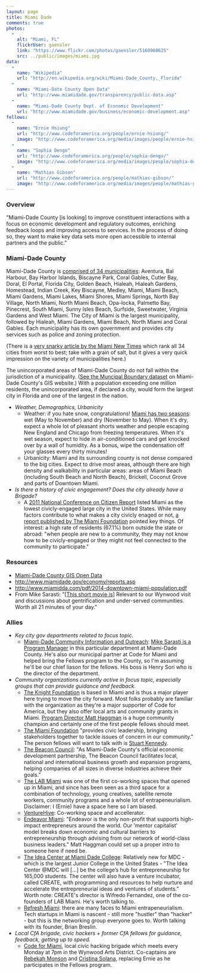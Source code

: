 ```yaml
---
layout: page
title: Miami Dade
comments: true
photos:
  -
    alt: "Miami, FL"
    flickrUser: gaensler
    link: "https://www.flickr.com/photos/gaensler/5160960625"
    src: ../public/images/miami.jpg
data:
  -
    name: "Wikipedia"
    url: "http://en.wikipedia.org/wiki/Miami-Dade_County,_Florida"
  -
    name: "Miami-Date County Open Data"
    url: "http://www.miamidade.gov/transparency/public-data.asp"
  -
    name: "Miami-Dade County Dept. of Economic Development"
    url: "http://www.miamidade.gov/business/economic-development.asp"
fellows:
  -
    name: "Ernie Hsiung"
    url: "http://www.codeforamerica.org/people/ernie-hsiung/"
    image: "http://www.codeforamerica.org/media/images/people/ernie-hsiung.jpg"
  -
    name: "Sophia Dengo"
    url: "http://www.codeforamerica.org/people/sophia-dengo/"
    image: "http://www.codeforamerica.org/media/images/people/sophia-dengo.jpg"
  -
    name: "Mathias Gibson"
    url: "http://www.codeforamerica.org/people/mathias-gibson/"
    image: "http://www.codeforamerica.org/media/images/people/mathias-gibson.jpg"
---
```


### Overview 

"Miami-Dade County [is looking] to improve constituent interactions with a focus on economic development and regulatory outcomes, enriching feedback loops and improving access to services. In the process of doing so, they want to make key data sets more open accessible to internal partners and the public."

### Miami-Dade County

Miami-Dade County is [comprised of 34 municipalities](http://www.miamidade.gov/info/library/at-a-glance.pdf): Aventura, Bal Harbour, Bay Harbor Islands, Biscayne Park, Coral Gables, Cutler Bay, Doral, El Portal, Florida City, Golden Beach, Hialeah, Hialeah Gardens, Homestead, Indian Creek, Key Biscayne, Medley, Miami, Miami Beach, Miami Gardens, Miami Lakes, Miami Shores, Miami Springs, North Bay Village, North Miami, North Miami Beach, Opa-locka, Palmetto Bay, Pinecrest, South Miami, Sunny Isles Beach, Surfside, Sweetwater, Virginia Gardens and West Miami. The City of Miami is the largest municipality, followed by Hialeah, Miami Gardens, Miami Beach, North Miami and Coral Gables. Each municipality has its own government and provides city services such as police and zoning protection. 

(There is a [very snarky article by the Miami New Times](http://blogs.miaminewtimes.com/riptide/2014/09/here_are_all_34_cities_in_miami-dade_county_ranked_from_worst_to_best.php) which rank all 34 cities from worst to best; take with a grain of salt, but it gives a very quick impression on the variety of municipalities here.) 

The unincorporated areas of Miami-Dade County do not fall within the jurisdiction of a municipality. ([See the Muncipal Boundary dataset](http://gis.mdc.opendata.arcgis.com/datasets/4e13f5bcf55d401b85ab85b90495ba50_0?geometry=-81.218%2C25.382%2C-79.241%2C26.039) on Miami-Dade County's GIS website.) With a population exceeding one million residents, the unincorporated area, if declared a city, would form the largest city in Florida and one of the largest in the nation.

* _Weather, Demographics, Urbanicity_
  * Weather: if you hate snow, congratulations! [Miami has two seasons](http://en.wikipedia.org/wiki/Miami#Climate): wet (May to November) and dry (November to May). When it's dry, expect a whole lot of pleasant shorts weather and people escaping New England and Chicago from freezing temperatures. When it's wet season, expect to hide in air-conditioned cars and get knocked over by a wall of humidity. As a bonus, wipe the condensation off your glasses every thirty minutes!
  * Urbanicity: Miami and its surrounding county is not dense compared to the big cities. Expect to drive most areas, although there are high density and walkability in particular areas: areas of Miami Beach (including South Beach and North Beach), Brickell, Coconut Grove and parts of Downtown Miami.
* _Is there a history of civic engagement? Does the city already have a Brigade?_
  * A [2011 National Conference on Citizen Report](http://www.bobgrahamcenter.ufl.edu/sites/default/files/minn._miami_report.pdf) listed Miami as the lowest civicly-engaged large city in the United States. While many factors contribute to what makes a city civicly enaged or not, [a report published by The Miami Foundation](http://ourmiami.org/stories/civic-participation/) pointed key things. Of interest: a high rate of residents (67.1%) born outside the state or abroad: "when people are new to a community, they may not know how to be civicly-engaged or they might not feel connected to the community to participate."


### Resources

* [Miami-Dade County GIS Open Data](http://gis.mdc.opendata.arcgis.com/)
* http://www.miamidade.gov/economy/reports.asp
* http://www.miamidda.com/pdf/2014-downtown-miami-population.pdf
* From Mike Sarasti: "[[This short movie is](http://blogs.miaminewtimes.com/cultist/2014/11/right_to_wynwood_shows_some_truth_about_miamis_favorite_art_district_watch_it_here.php)] Relevant to our Wynwood visit and discussions about gentrification and under-served communities. Worth all 21 minutes of your day."

### Allies


* _Key city gov departments related to focus topic._
  * [Miami-Dade Community Information and Outreach](http://www.miamidade.gov/information/): [Mike Sarasti is a Program Manager](http://305biz.org/2014/09/29/mike-sarasti-on-open-data-fall-2014/) in this particular department at Miami-Dade County. He's also our municipal partner at Code for Miami and helped bring the Fellows program to the County, so I'm assuming he'll be our chief liason for the fellows. His boss is Henry Sori who is the director of the department.  
* _Community organizations currently active in focus topic, especially groups that can provide guidance and feedback._
  * [The Knight Foundation](http://www.knightfoundation.org/) is based in Miami and is thus a major player here trying to move the city forward. Most folks probably are familiar with the organization as they're a major supporter of Code for America, but they also offer local arts and community grants in Miami. [Program Director Matt Haggman](http://www.knightfoundation.org/staff/matt-haggman/) is a huge community champion and certainly one of the first people fellows should meet.
  * [The Miami Foundation](http://www.knightfoundation.org/) "provides civic leadership, bringing stakeholders together to tackle issues of concern in our community." The person fellows will want to talk with is [Stuart Kennedy](http://miamifoundation.org/page.aspx?pid=620).
  * [The Beacon Council](http://www.beaconcouncil.com/): "As Miami-Dade County's official economic development partnership, The Beacon Council facilitates local, national and international business growth and expansion programs, helping companies of all sizes in diverse industries achieve their goals."
  * [The LAB Miami](http://thelabmiami.com/) was one of the first co-working spaces that opened up in Miami, and since has been seen as a third space for a combination of technology, young creatives, satellite remote workers, community programs and a whole lot of entrapeneurialism. Disclaimer: I (Ernie) have a space here so I am biased.
  * [VentureHive](http://www.venturehive.co/): Co-working space and accellerator. 
  * [Endeavor Miami](http://www.endeavormiami.org/): "Endeavor is the only non-profit that supports high-impact entrepreneurs around the world. Our 'mentor capitalist' model breaks down economic and cultural barriers to entrepreneurship through advising from our network of world-class business leaders." Matt Haggman could set up a proper intro to someone here if need be.
  * [The Idea Center at Miami Dade College](http://www.theideacenter.co/): Relatively new for MDC - which is the largest Junior College in the United States - "The Idea Center @MDC will [...] be the college’s hub for entrepreneurship for 165,000 students. The center will also have a venture incubator, called CREATE, with programming and resources to help nurture and accelerate the entrepreneurial ideas and ventures of students." Worth note: CREATE's director is Wifredo Fernandez, one of the co-founders of LAB Miami. He's worth talking to.
  * [Refresh Miami](www.refreshmiami.com): there are many faces to Miami entrapeneurialism. Tech startups in Miami is nascent - still more "hustler" than "hacker" - but this is the networking group everyone goes to. Worth talking with its founder, Brian Breslin.
* _Local CfA brigade, civic hackers + former CfA fellows for guidance, feedback, getting up to speed._
  * [Code for Miami](http://www.codeformiami.org), local civic hacking brigade which meets every Monday at 7pm in the Wynwood Arts District. Co-captains are [Rebekah Monson](http://www.twitter.com/rsm) and [Cristina Solana](https://twitter.com/nightshiftc), replacing Ernie as he participates in the Fellows program.

